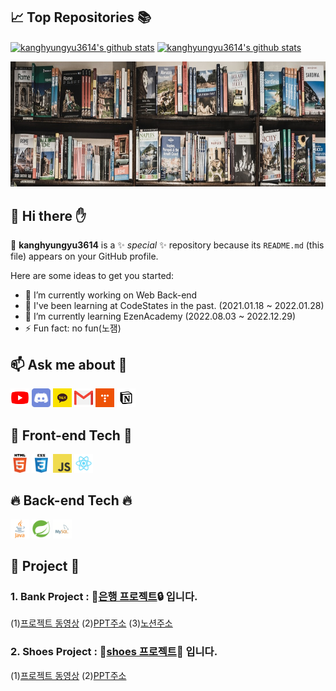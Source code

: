 ## :chart_with_upwards_trend: Top Repositories :books:
<a href="https://github-readme-stats.vercel.app/api?username=kanghyungyu3614&card_width=400px&include_all_commits=true&hide_border=true&show_icons=true&theme=radical"><img align="center" style="height:180px" src="https://github-readme-stats.vercel.app/api?username=kanghyungyu3614&card_width=400px&hide_border=true&show_icons=true&theme=radical" alt="kanghyungyu3614's github stats"/></a>
<a href="https://github.com/kanghyungyu3614"><img align="center" style="height:180px" src="https://github-readme-stats.vercel.app/api/top-langs?username=kanghyungyu3614&show_icons=true&layout=compact&theme=radical" alt="kanghyungyu3614's github stats" /></a>

<code><img src="https://github.com/kanghyungyu3614/kanghyungyu3614/blob/main/img%ED%8F%B4%EB%8D%94/%EC%B1%85%EC%9E%A52.png" width="100%" height="200px"></code>

## :full_moon_with_face: Hi there :raised_hand:   
👋 **kanghyungyu3614** is a ✨ _special_ ✨ repository because its `README.md` (this file) appears on your GitHub profile.



Here are some ideas to get you started:

- 🔭 I’m currently working on Web Back-end
- 🌱 I've been learning at CodeStates in the past. (2021.01.18 ~ 2022.01.28)
- 🌱 I’m currently learning EzenAcademy (2022.08.03 ~ 2022.12.29)
- ⚡ Fun fact: no fun(노잼)
## :mailbox: Ask me about :email:
<a href="https://www.youtube.com/watch?v=L4d08nVX2Vs"><img src="https://github.com/kanghyungyu3614/kanghyungyu3614/blob/main/img%ED%8F%B4%EB%8D%94/%EC%9C%A0%ED%8A%9C%EB%B8%8C2.png" width="30px" height="30px"></a>
<a href="https://discord.gg/47cdDTqs"><img src="https://github.com/kanghyungyu3614/kanghyungyu3614/blob/main/img%ED%8F%B4%EB%8D%94/discord.png" width="30px" height="30px"></a>
<a href="https://open.kakao.com/o/sSrokERe"><img src="https://github.com/kanghyungyu3614/kanghyungyu3614/blob/main/img%ED%8F%B4%EB%8D%94/kakao.png" width="30px" height="30px"></a> 
<a href="https://mail.google.com/mail/u/0/?ogbl#inbox?compose=GTvVlcSMVxZPFbxknSCXvjhDcvPwTzfgsvKXCspPNRxJJpMfMLvSMQJSkSNgqkqlvwKGmtsplbWJF"><img src="https://github.com/kanghyungyu3614/kanghyungyu3614/blob/main/img%ED%8F%B4%EB%8D%94/gmail.png" width="30px" height="30px"></a> 
<a href="https://kanghyungu.tistory.com/"><img src="https://github.com/kanghyungyu3614/kanghyungyu3614/blob/main/img%ED%8F%B4%EB%8D%94/tistory.png" width="30px" height="30px"></a> 
<a href="https://www.notion.so/f4582f7db1bf4b26a3b0aced4c30005d"><img src="https://github.com/kanghyungyu3614/kanghyungyu3614/blob/main/img%ED%8F%B4%EB%8D%94/notion.png" width="30px" height="30px"></a> 


## :whale: Front-end Tech :whale:
<code><img height="30" alt="HTML" src="https://raw.githubusercontent.com/github/explore/5c058a388828bb5fde0bcafd4bc867b5bb3f26f3/topics/html/html.png"></code>
<code><img height="30" alt="CSS" src="https://raw.githubusercontent.com/github/explore/80688e429a7d4ef2fca1e82350fe8e3517d3494d/topics/css/css.png"></code>
<code><img height="30" alt="javascript" src="https://raw.githubusercontent.com/github/explore/80688e429a7d4ef2fca1e82350fe8e3517d3494d/topics/javascript/javascript.png"></code>
<code><img height="30" alt="react" src="https://raw.githubusercontent.com/github/explore/80688e429a7d4ef2fca1e82350fe8e3517d3494d/topics/react/react.png"></code>


## :fire: Back-end Tech :fire:
<code><img height="30" alt="java" src="https://raw.githubusercontent.com/github/explore/80688e429a7d4ef2fca1e82350fe8e3517d3494d/topics/java/java.png"></code>
<code><img height="30" alt="spring" src="https://raw.githubusercontent.com/github/explore/8ab0be27a8c97992e4930e630e2d68ba8d819183/topics/spring/spring.png"></code>
<code><img height="30" alt="Mysql" src="https://raw.githubusercontent.com/github/explore/80688e429a7d4ef2fca1e82350fe8e3517d3494d/topics/mysql/mysql.png"></code>


## :key: Project  :bank:
### 1. Bank Project : :money_with_wings:<a href="https://github.com/kanghyungyu3614/Bank">은행 프로젝트</a>:lock: 입니다.
(1)<a href="https://youtu.be/6tapT3ymldo">프로젝트 동영상</a>  (2)<a href="https://www.canva.com/design/DAFViUGX5bk/p_yQQQJI60fqGyg8vHF6JQ/edit">PPT주소</a>  (3)<a href="https://rigorous-gerbera-0de.notion.site/Bank-site-project-e401dc22ee3c4df594e4a40bd79f12dc">노션주소</a>

### 2. Shoes Project : 👟<a href="https://bit.ly/3VmEFQY">shoes 프로젝트</a>🧦 입니다. 
  (1)<a href="https://www.youtube.com/watch?v=XcJc5SDYR_E">프로젝트 동영상</a> (2)<a href="https://www.canva.com/design/DAFRocEeNNc/XJJRa-kNiGRpmEEhnReaLw/edit">PPT주소</a>

